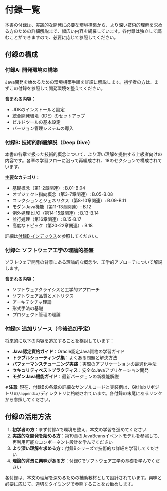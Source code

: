 # 付録一覧

本書の付録は、実践的な開発に必要な環境構築から、より深い技術的理解を求める方のための詳細解説まで、幅広い内容を網羅しています。各付録は独立して読むことができますので、必要に応じて参照してください。

## 付録の構成

### 付録A: 開発環境の構築

Java開発を始めるための環境構築手順を詳細に解説します。初学者の方は、まずこの付録を参照して開発環境を整えてください。

**含まれる内容：**
- JDKのインストールと設定
- 統合開発環境（IDE）のセットアップ
- ビルドツールの基本設定
- バージョン管理システムの導入



### 付録B: 技術的詳細解説（Deep Dive）

本書の各章で扱った技術的概念について、より深い理解を提供する上級者向けの内容です。各章の学習フローに沿って再編成され、18のセクションで構成されています。

**主要なカテゴリ：**
- 基礎概念（第1-2章関連）: B.01-B.04
- オブジェクト指向概念（第3-7章関連）: B.05-B.08
- コレクションとジェネリクス（第8-10章関連）: B.09-B.11
- モダンJava機能（第11-13章関連）: B.12
- 例外処理とI/O（第14-15章関連）: B.13-B.14
- 並行処理（第16章関連）: B.15-B.17
- 高度なトピック（第20-22章関連）: B.18

詳細は[付録B インデックス](appendix-b-index.md)を参照してください。



### 付録C: ソフトウェア工学の理論的基盤

ソフトウェア開発の背景にある理論的な概念や、工学的アプローチについて解説します。

**含まれる内容：**
- ソフトウェアクライシスと工学的アプローチ
- ソフトウェア品質とメトリクス
- アーキテクチャ理論
- 形式手法の基礎
- プロジェクト管理の理論



### 付録D: 追加リソース（今後追加予定）

将来的に以下の内容を追加することを検討しています：

- **Java認定資格ガイド**：Oracle認定Java資格の学習ガイド
- **トラブルシューティング集**：よくある問題と解決方法
- **パフォーマンスチューニング実践**：実際のアプリケーションの最適化手法
- **セキュリティベストプラクティス**：安全なJavaアプリケーション開発
- **モダンJava機能ガイド**：最新バージョンの新機能解説

**※注意**: 現在、付録Bの各章の詳細なサンプルコードと実装例は、GitHubリポジトリの`/appendix/`ディレクトリに格納されています。各付録の末尾にあるリンクから参照してください。

## 付録の活用方法

1. **初学者の方**：まず付録Aで環境を整え、本文の学習を進めてください
2. **実践的な開発を始める方**：第19章のJavaBeansイベントモデルを参照して、再利用可能なコンポーネント設計を学んでください
3. **より深い理解を求める方**：付録Bシリーズで技術的な詳細を学習してください
4. **理論的背景に興味がある方**：付録Cでソフトウェア工学の基礎を学んでください

各付録は、本文の理解を深めるための補助教材として設計されています。興味と必要に応じて、適切なタイミングで参照することをお勧めします。